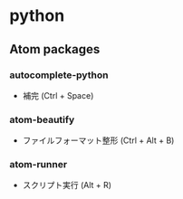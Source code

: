 # python
## Atom packages
### autocomplete-python
 - 補完 (Ctrl + Space)
### atom-beautify
 - ファイルフォーマット整形 (Ctrl + Alt + B)
### atom-runner
 - スクリプト実行 (Alt + R)
